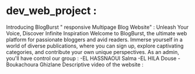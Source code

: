 # dev_web_project :
Introducing BlogBurst " responsive Multipage Blog Website" : Unleash Your Voice, Discover Infinite Inspiration  Welcome to BlogBurst, the ultimate web platform for passionate bloggers and avid readers. Immerse yourself in a world of diverse publications, where you can sign up, explore captivating categories, and contribute your own unique perspectives. As an admin, you'll have control 
our group : -EL HASSNAOUI Salma  -EL HILA Douse  -Boukachoura Ghizlane
Descriptive video of the website : 

